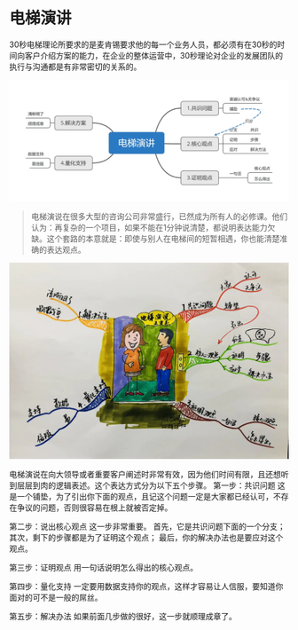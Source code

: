 # 电梯演讲

30秒电梯理论所要求的是麦肯锡要求他的每一个业务人员，都必须有在30秒的时间向客户介绍方案的能力，在企业的整体运营中，30秒理论对企业的发展团队的执行与沟通都是有非常密切的关系的。

![picture 2](../images/798ff4f119937945a06e43a642e5f2fea773548ca0983a0be5c32d2b4e159cc0.png)  


> 电梯演说在很多大型的咨询公司非常盛行，已然成为所有人的必修课。他们认为：再复杂的一个项目，如果不能在1分钟说清楚，都说明表达能力欠缺。这个套路的本意就是：即使与别人在电梯间的短暂相遇，你也能清楚准确的表达观点。

![picture 3](../images/8e3526f23624e393fac340083688fd381bc360692f1f960e5dd59ba392d6378a.png)  


电梯演说在向大领导或者重要客户阐述时非常有效，因为他们时间有限，且还想听到层层到肉的逻辑表述。这个表达方式分为以下五个步骤。
第一步：共识问题
这是一个铺垫，为了引出你下面的观点，且记这个问题一定是大家都已经认可，不存在争议的问题，否则很容易在根上就被否定掉。

第二步：说出核心观点
这一步非常重要。
首先，它是共识问题下面的一个分支；
其次，剩下的步骤都是为了证明这个观点；
最后，你的解决办法也是要应对这个观点。

第三步：证明观点
用一句话说明怎么得出的核心观点。

第四步：量化支持
一定要用数据支持你的观点，这样才容易让人信服，要知道你面对的可不是一般的屌丝。

第五步：解决办法
如果前面几步做的很好，这一步就顺理成章了。
